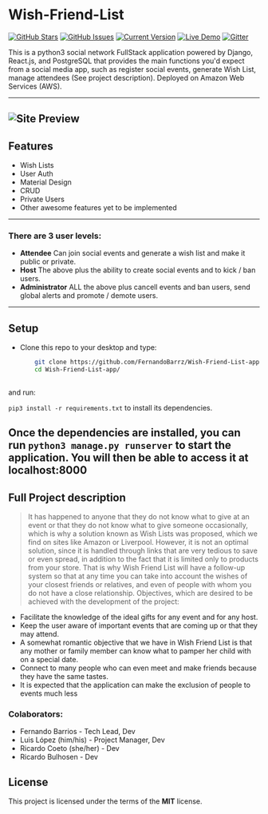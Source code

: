 Wish-Friend-List
=============
[![GitHub Stars](https://img.shields.io/badge/Django-v4%2B-green)](https://img.shields.io/badge/Postgresql-v13%2B-blue) [![GitHub Issues](https://img.shields.io/github/issues/IgorAntun/node-chat.svg)](https://github.com/IgorAntun/node-chat/issues) [![Current Version](https://img.shields.io/badge/version-1.0.7-green.svg)](https://github.com/IgorAntun/node-chat) [![Live Demo](https://img.shields.io/badge/demo-online-green.svg)](https://igorantun.com/chat) [![Gitter](https://badges.gitter.im/Join%20Chat.svg)](https://gitter.im/IgorAntun/node-chat?utm_source=badge&utm_medium=badge&utm_campaign=pr-badge)

This is a python3 social network FullStack application powered by Django, React.js, and PostgreSQL that provides the main functions you'd expect from a social media app, such as register social events, generate Wish List, manage attendees (See project description). Deployed on Amazon Web Services (AWS).

---
![Site Preview](#)
---
## Features
* Wish Lists
* User Auth
* Material Design
* CRUD
* Private Users
* Other awesome features yet to be implemented
---
### There are 3 user levels:
- **Attendee** Can join social events and generate a wish list and make it public or private.
- **Host** The above plus the ability to create social events and to kick / ban users.
- **Administrator** ALL the above plus cancell events and ban users,  send global alerts and promote / demote users.
---
## Setup

* Clone this repo to your desktop and type:
    ```bash
        git clone https://github.com/FernandoBarrz/Wish-Friend-List-app.git
        cd Wish-Friend-List-app/
        
    ```

and run:

 `pip3 install -r requirements.txt` to install its dependencies.

Once the dependencies are installed, you can run `python3 manage.py runserver` to start the application. You will then be able to access it at localhost:8000
---



## Full Project description
> It has happened to anyone that they do not know what to give at an event or that they do not know what to give someone occasionally, which is why a solution known as Wish Lists was proposed, which we find on sites like Amazon or Liverpool. However, it is not an optimal solution, since it is handled through links that are very tedious to save or even spread, in addition to the fact that it is limited only to products from your store. That is why Wish Friend List will have a follow-up system so that at any time you can take into account the wishes of your closest friends or relatives, and even of people with whom you do not have a close relationship. Objectives, which are desired to be achieved with the development of the project:

* Facilitate the knowledge of the ideal gifts for any event and for any host.
* Keep the user aware of important events that are coming up or that they may attend.
* A somewhat romantic objective that we have in Wish Friend List is that any mother or family member can know what to pamper her child with on a special date.
* Connect to many people who can even meet and make friends because they have the same tastes.
* It is expected that the application can make the exclusion of people to events much less

### Colaborators:
* Fernando Barrios - Tech Lead, Dev 
* Luis López (him/his) - Project Manager, Dev
* Ricardo Coeto (she/her) - Dev
* Ricardo Bulhosen - Dev


## License
This project is licensed under the terms of the **MIT** license.





